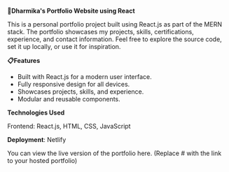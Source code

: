 **🚀Dharmika's Portfolio Website using React**

This is a personal portfolio project built using React.js as part of the MERN stack. The portfolio showcases my projects, skills, certifications, experience, and contact information. Feel free to explore the source code, set it up locally, or use it for inspiration.

**📋Features**

- Built with React.js for a modern user interface. 
- Fully responsive design for all devices.
- Showcases projects, skills, and experience.
- Modular and reusable components.

**Technologies Used**

Frontend: React.js, HTML, CSS, JavaScript

**Deployment**: Netlify

You can view the live version of the portfolio here. (Replace # with the link to your hosted portfolio)
